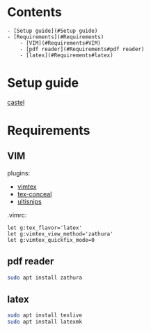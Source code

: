 # Contents

    - [Setup guide](#Setup guide)
    - [Requirements](#Requirements)
        - [VIM](#Requirements#VIM)
        - [pdf reader](#Requirements#pdf reader)
        - [latex](#Requirements#latex)

# Setup guide
[castel](https://castel.dev/post/lecture-notes-1/#vim-and-latex)

# Requirements
## VIM
plugins:
- [vimtex](https://github.com/lervag/vimtex.git)
- [tex-conceal](https://github.com/KeitaNakamura/tex-conceal.vim.git)
- [ultisnips](https://github.com/SirVer/ultisnips.git)

.vimrc:
```vim
let g:tex_flavor='latex'
let g:vimtex_view_method='zathura'
let g:vimtex_quickfix_mode=0
```

## pdf reader
```bash
sudo apt install zathura
```

## latex
```bash
sudo apt install texlive
sudo apt install latexmk
```

